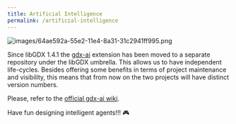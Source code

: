 ```yaml
---
title: Artificial Intelligence
permalink: /artificial-intelligence
---
```

![images/64ae592a-55e2-11e4-8a31-31c2941ff995.png](/wiki/assets/images/64ae592a-55e2-11e4-8a31-31c2941ff995.png)

Since libGDX 1.4.1 the [gdx-ai](https://github.com/libgdx/gdx-ai) extension has been moved to a separate repository under the libGDX umbrella. This allows us to have independent life-cycles. Besides offering some benefits in terms of project maintenance and visibility, this means that from now on the two projects will have distinct version numbers.

Please, refer to the [official gdx-ai wiki](https://github.com/libgdx/gdx-ai/wiki).

Have fun designing intelligent agents!!! :video_game: 

